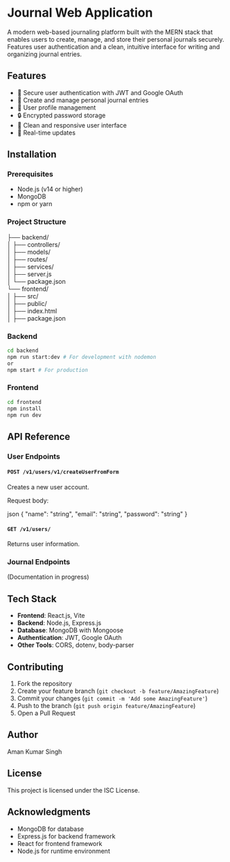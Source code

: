 # Journal Web Application

A modern web-based journaling platform built with the MERN stack that enables users to create, manage, and store their personal journals securely. Features user authentication and a clean, intuitive interface for writing and organizing journal entries.

## Features

- 🔐 Secure user authentication with JWT and Google OAuth
- 📝 Create and manage personal journal entries
- 👤 User profile management
- 🔒 Encrypted password storage
- 🎨 Clean and responsive user interface
- 🔄 Real-time updates

## Installation

### Prerequisites
- Node.js (v14 or higher)
- MongoDB
- npm or yarn


### Project Structure

├── backend/ \
│   ├── controllers/\
│   ├── models/\
│   ├── routes/\
│   ├── services/\
│   ├── server.js\
│   └── package.json\
└── frontend/\
│   ├── src/\
│   ├── public/\
│   ├── index.html\
│   ├── package.json


### Backend
```bash
cd backend
npm run start:dev # For development with nodemon
or
npm start # For production
```

### Frontend
```bash
cd frontend
npm install
npm run dev
```
## API Reference

### User Endpoints

#### `POST /v1/users/v1/createUserFromForm`
Creates a new user account.

Request body:

json
{
"name": "string",
"email": "string",
"password": "string"
}

#### `GET /v1/users/`
Returns user information.

### Journal Endpoints
(Documentation in progress)

## Tech Stack

- **Frontend**: React.js, Vite
- **Backend**: Node.js, Express.js
- **Database**: MongoDB with Mongoose
- **Authentication**: JWT, Google OAuth
- **Other Tools**: CORS, dotenv, body-parser

## Contributing

1. Fork the repository
2. Create your feature branch (`git checkout -b feature/AmazingFeature`)
3. Commit your changes (`git commit -m 'Add some AmazingFeature'`)
4. Push to the branch (`git push origin feature/AmazingFeature`)
5. Open a Pull Request

## Author

Aman Kumar Singh

## License

This project is licensed under the ISC License.

## Acknowledgments

- MongoDB for database
- Express.js for backend framework
- React for frontend framework
- Node.js for runtime environment